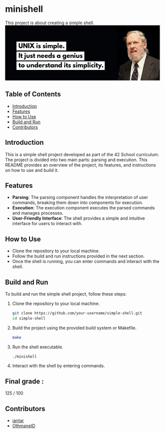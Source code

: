 # minishell
This project is about creating a simple shell.
![Dennis Ritchie](images/Dennis_Ritchie.webp)

## Table of Contents
- [Introduction](#introduction)
- [Features](#features)
- [How to Use](#how-to-use)
- [Build and Run](#build-and-run)
- [Contributors](#contributors)

## Introduction
This is a simple shell project developed as part of the 42 School curriculum. The project is divided into two main parts: parsing and execution. This README provides an overview of the project, its features, and instructions on how to use and build it.

## Features
- **Parsing**: The parsing component handles the interpretation of user commands, breaking them down into components for execution.
- **Execution**: The execution component executes the parsed commands and manages processes.
- **User-Friendly Interface**: The shell provides a simple and intuitive interface for users to interact with.

## How to Use
- Clone the repository to your local machine.
- Follow the build and run instructions provided in the next section.
- Once the shell is running, you can enter commands and interact with the shell.

## Build and Run
To build and run the simple shell project, follow these steps:
1. Clone the repository to your local machine.
   ```bash
   git clone https://github.com/your-username/simple-shell.git
   cd simple-shell

2. Build the project using the provided build system or Makefile.
   ```bash
   make

3. Run the shell executable.
   ```bash
   ./minishell

4. Interact with the shell by entering commands.

## Final grade :
   125 / 100

## Contributors
- [iantar](https://github.com/iantar1)
- [OthmaneID](https://github.com/OthmaneID)
